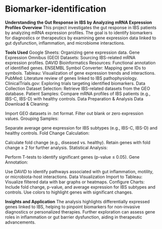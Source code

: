 # Biomarker-identification

**Understanding the Gut Response in IBS by Analyzing mRNA Expression Profiles**
**Overview**
This project investigates the gut response in IBS patients by analyzing mRNA expression profiles. The goal is to identify biomarkers for diagnostics or therapeutics by examining gene expression data linked to gut dysfunction, inflammation, and microbiome interactions.

**Tools Used**
Google Sheets: Organizing gene expression data.
Gene Expression Omnibus (GEO) Datasets: Sourcing IBS-related mRNA expression profiles.
DAVID Bioinformatics Resources: Functional annotation of identified genes.
ENSEMBL Symbol Converter: Mapping gene IDs to symbols.
Tableau: Visualization of gene expression trends and interactions.
PubMed: Literature review of genes linked to IBS pathophysiology.
ClinicalTrials.gov: Exploring trials targeting identified biomarkers.
Data Collection
Dataset Selection: Retrieve IBS-related datasets from the GEO database.
Patient Samples: Compare mRNA profiles of IBS patients (e.g., IBS-C, IBS-D) with healthy controls.
Data Preparation & Analysis
Data Download & Cleaning:

Import GEO datasets in .txt format.
Filter out blank or zero expression values.
Grouping Samples:

Separate average gene expression for IBS subtypes (e.g., IBS-C, IBS-D) and healthy controls.
Fold Change Calculation:

Calculate fold change (e.g., diseased vs. healthy).
Retain genes with fold change ≥ 2 for further analysis.
Statistical Analysis:

Perform T-tests to identify significant genes (p-value ≤ 0.05).
Gene Annotation:

Use DAVID to identify pathways associated with gut inflammation, motility, or microbiota-host interactions.
Data Visualization
Import to Tableau:
Visualize filtered data with bar graphs or heatmaps.
Configure Charts:
Include fold change, p-value, and average expression for IBS subtypes and controls.
Use colors to highlight genes with significant changes.

**Insights and Application**
The analysis highlights differentially expressed genes linked to IBS, helping to pinpoint biomarkers for non-invasive diagnostics or personalized therapies. Further exploration can assess gene roles in inflammation or gut barrier dysfunction, aiding in therapeutic advancements.

